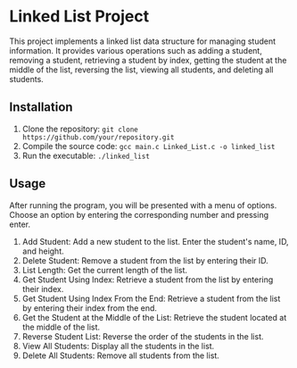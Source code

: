 # Linked List Project

This project implements a linked list data structure for managing student information. It provides various operations such as adding a student, removing a student, retrieving a student by index, getting the student at the middle of the list, reversing the list, viewing all students, and deleting all students.

## Installation

1. Clone the repository: `git clone https://github.com/your/repository.git`
2. Compile the source code: `gcc main.c Linked_List.c -o linked_list`
3. Run the executable: `./linked_list`

## Usage

After running the program, you will be presented with a menu of options. Choose an option by entering the corresponding number and pressing enter.

1. Add Student: Add a new student to the list. Enter the student's name, ID, and height.
2. Delete Student: Remove a student from the list by entering their ID.
3. List Length: Get the current length of the list.
4. Get Student Using Index: Retrieve a student from the list by entering their index.
5. Get Student Using Index From the End: Retrieve a student from the list by entering their index from the end.
6. Get the Student at the Middle of the List: Retrieve the student located at the middle of the list.
7. Reverse Student List: Reverse the order of the students in the list.
8. View All Students: Display all the students in the list.
9. Delete All Students: Remove all students from the list.
